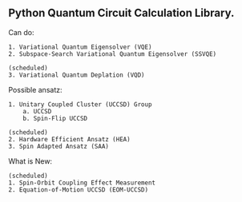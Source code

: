 ## Python Quantum Circuit Calculation Library.

Can do:

    1. Variational Quantum Eigensolver (VQE)
    2. Subspace-Search Variational Quantum Eigensolver (SSVQE)

    (scheduled)
    3. Variational Quantum Deplation (VQD)

Possible ansatz:

    1. Unitary Coupled Cluster (UCCSD) Group
        a. UCCSD
        b. Spin-Flip UCCSD

    (scheduled)
    2. Hardware Efficient Ansatz (HEA)
    3. Spin Adapted Ansatz (SAA)

What is New:

    (scheduled)
    1. Spin-Orbit Coupling Effect Measurement
    2. Equation-of-Motion UCCSD (EOM-UCCSD)